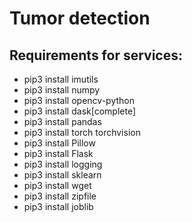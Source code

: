 # Tumor detection

## Requirements for services:

- pip3 install imutils
- pip3 install numpy
- pip3 install opencv-python
- pip3 install dask[complete]
- pip3 install pandas
- pip3 install torch torchvision
- pip3 install Pillow
- pip3 install Flask
- pip3 install logging
- pip3 install sklearn
- pip3 install wget
- pip3 install zipfile
- pip3 install joblib
